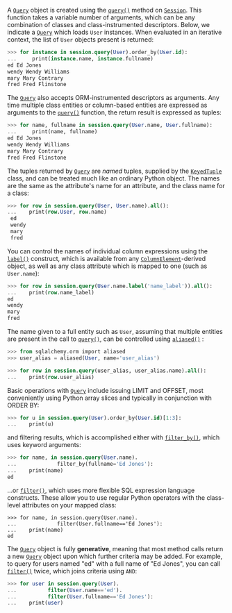 A [`Query`](http://docs.sqlalchemy.org/query.html#sqlalchemy.orm.query.Query "sqlalchemy.orm.query.Query") object is created using the [`query()`](http://docs.sqlalchemy.org/session_api.html#sqlalchemy.orm.session.Session.query "sqlalchemy.orm.session.Session.query") method on [`Session`](http://docs.sqlalchemy.org/session_api.html#sqlalchemy.orm.session.Session "sqlalchemy.orm.session.Session"). This function takes a variable number of arguments, which can be any combination of classes and class-instrumented descriptors. Below, we indicate a [`Query`](http://docs.sqlalchemy.org/query.html#sqlalchemy.orm.query.Query "sqlalchemy.orm.query.Query") which loads `User` instances. When evaluated in an iterative context, the list of `User` objects present is returned:
    
```sql    
>>> for instance in session.query(User).order_by(User.id):
...     print(instance.name, instance.fullname)
ed Ed Jones
wendy Wendy Williams
mary Mary Contrary
fred Fred Flinstone
```

The [`Query`](http://docs.sqlalchemy.org/query.html#sqlalchemy.orm.query.Query "sqlalchemy.orm.query.Query") also accepts ORM-instrumented descriptors as arguments. Any time multiple class entities or column-based entities are expressed as arguments to the [`query()`](http://docs.sqlalchemy.org/session_api.html#sqlalchemy.orm.session.Session.query "sqlalchemy.orm.session.Session.query") function, the return result is expressed as tuples:
    
```sql    
>>> for name, fullname in session.query(User.name, User.fullname):
...     print(name, fullname)
ed Ed Jones
wendy Wendy Williams
mary Mary Contrary
fred Fred Flinstone
```

The tuples returned by [`Query`](http://docs.sqlalchemy.org/query.html#sqlalchemy.orm.query.Query "sqlalchemy.orm.query.Query") are _named_ tuples, supplied by the [`KeyedTuple`](http://docs.sqlalchemy.org/query.html#sqlalchemy.util.KeyedTuple "sqlalchemy.util.KeyedTuple") class, and can be treated much like an ordinary Python object. The names are the same as the attribute's name for an attribute, and the class name for a class:
    
```sql    
>>> for row in session.query(User, User.name).all():
...    print(row.User, row.name)
 ed
 wendy
 mary
 fred
```

You can control the names of individual column expressions using the [`label()`](http://docs.sqlalchemy.org/core/sqlelement.html#sqlalchemy.sql.expression.ColumnElement.label "sqlalchemy.sql.expression.ColumnElement.label") construct, which is available from any [`ColumnElement`](http://docs.sqlalchemy.org/core/sqlelement.html#sqlalchemy.sql.expression.ColumnElement "sqlalchemy.sql.expression.ColumnElement")-derived object, as well as any class attribute which is mapped to one (such as `User.name`):
    
```sql    
>>> for row in session.query(User.name.label('name_label')).all():
...    print(row.name_label)
ed
wendy
mary
fred
```

The name given to a full entity such as `User`, assuming that multiple entities are present in the call to [`query()`](http://docs.sqlalchemy.org/session_api.html#sqlalchemy.orm.session.Session.query "sqlalchemy.orm.session.Session.query"), can be controlled using [`aliased()`](http://docs.sqlalchemy.org/query.html#sqlalchemy.orm.aliased "sqlalchemy.orm.aliased") :
    
```sql    
>>> from sqlalchemy.orm import aliased
>>> user_alias = aliased(User, name='user_alias')

>>> for row in session.query(user_alias, user_alias.name).all():
...    print(row.user_alias)
```    

Basic operations with [`Query`](http://docs.sqlalchemy.org/query.html#sqlalchemy.orm.query.Query "sqlalchemy.orm.query.Query") include issuing LIMIT and OFFSET, most conveniently using Python array slices and typically in conjunction with ORDER BY:
    
```sql    
>>> for u in session.query(User).order_by(User.id)[1:3]:
...    print(u)
```    
    
and filtering results, which is accomplished either with [`filter_by()`](http://docs.sqlalchemy.org/query.html#sqlalchemy.orm.query.Query.filter_by "sqlalchemy.orm.query.Query.filter_by"), which uses keyword arguments:
    
```sql    
>>> for name, in session.query(User.name).
...             filter_by(fullname='Ed Jones'):
...    print(name)
ed
```

…or [`filter()`](http://docs.sqlalchemy.org/query.html#sqlalchemy.orm.query.Query.filter "sqlalchemy.orm.query.Query.filter"), which uses more flexible SQL expression language constructs. These allow you to use regular Python operators with the class-level attributes on your mapped class:
    
```    
>>> for name, in session.query(User.name).
...             filter(User.fullname=='Ed Jones'):
...    print(name)
ed
```

The [`Query`](http://docs.sqlalchemy.org/query.html#sqlalchemy.orm.query.Query "sqlalchemy.orm.query.Query") object is fully **generative**, meaning that most method calls return a new [`Query`](http://docs.sqlalchemy.org/query.html#sqlalchemy.orm.query.Query "sqlalchemy.orm.query.Query") object upon which further criteria may be added. For example, to query for users named "ed" with a full name of "Ed Jones", you can call [`filter()`](http://docs.sqlalchemy.org/query.html#sqlalchemy.orm.query.Query.filter "sqlalchemy.orm.query.Query.filter") twice, which joins criteria using `AND`:
    
```sql    
>>> for user in session.query(User).
...          filter(User.name=='ed').
...          filter(User.fullname=='Ed Jones'):
...    print(user)
```    
